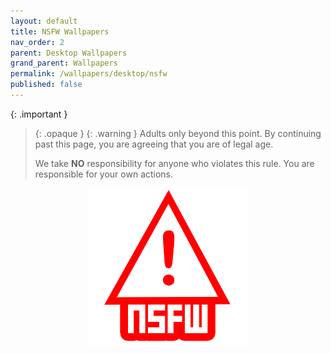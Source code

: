 ```yaml
---
layout: default
title: NSFW Wallpapers
nav_order: 2
parent: Desktop Wallpapers
grand_parent: Wallpapers
permalink: /wallpapers/desktop/nsfw
published: false
---
```


<!-- 
{: .note }
> {: .opaque }
> 
> 
> 
-->

{: .important }
> {: .opaque }
> {: .warning }
> Adults only beyond this point. By continuing past this page, you are agreeing that you are of legal age.
>
> We take **NO** responsibility for anyone who violates this rule. You are responsible for your own actions.
>
<div align="center">
    <img width="50%" height="auto" class="block" src="../../assets/images/NSFW.png" />
</div>